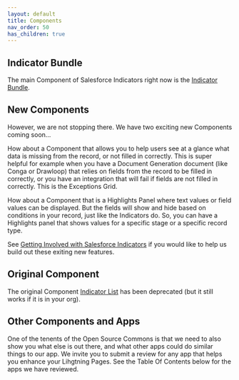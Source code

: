 ```yaml
---
layout: default
title: Components
nav_order: 50
has_children: true
---
```


## Indicator Bundle
The main Component of Salesforce Indicators right now is the [Indicator Bundle](../setup-salesforce-indicators/indicator-bundle.md).

## New Components
However, we are not stopping there. We have two exciting new Components coming soon...

How about a Component that allows you to help users see at a glance what data is missing from the record, or not filled in correctly. This is super helpful for example when you have a Document Generation document (like Conga or Drawloop) that relies on fields from the record to be filled in correctly, or you have an integration that will fail if fields are not filled in correctly. This is the Exceptions Grid.

How about a Component that is a Highlights Panel where text values or field values can be displayed. But the fields will show and hide based on conditions in your record, just like the Indicators do. So, you can have a Highlights panel that shows values for a specific stage or a specific record type.

See [Getting Involved with Salesforce Indicators](../docs/getting-involved/) if you would like to help us build out these exiting new features.

## Original Component
The original Component [Indicator List](indicator-list) has been deprecated (but it still works if it is in your org).

## Other Components and Apps
One of the tenents of the Open Source Commons is that we need to also show you what else is out there, and what other apps could do similar things to our app. We invite you to submit a review for any app that helps you enhance your Lihgtning Pages. See the Table Of Contents below for the apps we have reviewed. 

